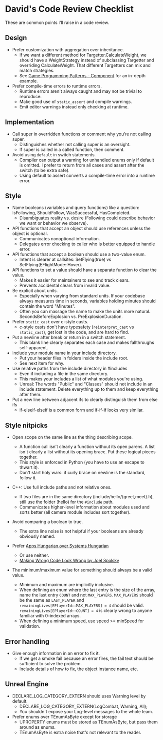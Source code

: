 David's Code Review Checklist
=============================

These are common points I'll raise in a code review.

## Design

* Prefer customization with aggregation over inheritance.
	* If we want a different method for Targetter.CalculateWeight, we should have a WeightStrategy instead of subclassing Targetter and overriding CalculateWeight. That different Targetters can mix and match strategies.
	* See [Game Programming Patterns - Component](http://gameprogrammingpatterns.com/component.html) for an in-depth example.
* Prefer compile-time errors to runtime errors.
	* Runtime errors aren't always caught and may not be trivial to reproduce.
	* Make good use of `static_assert` and compile warnings.
	* Emit editor warnings instead only checking at runtime.


## Implementation

* Call super in overridden functions or comment why you're not calling super.
	* Distinguishes whether not calling super is an oversight.
	* If super is called in a called function, then comment.
* Avoid using `default` in switch statements.
	* Compiler can output a warning for unhandled enums only if default is omitted. I prefer to return from all cases and assert after the switch (to be extra safe).
	* Using default to assert converts a compile-time error into a runtime error.


## Style

* Name booleans (variables and query functions) like a question: IsFollowing, ShouldFollow, WasSuccessful, HasCompleted.
	* Disambiguates reality vs. desire (Following could describe behavior we want or behavior we observe).
* API functions that accept an object should use references unless the object is optional.
	* Communicates nonoptional information.
	* Delegates error checking to caller who is better equipped to handle error.
* API functions that accept a boolean should use a two-value enum.
	* Intent is clearer at callsites: SetFlying(true) vs SetFlying(EFlightMode::Hover).
* API functions to set a value should have a separate function to clear the value.
	* Makes it easier for maintainers to see and track clears.
	* Prevents accidental clears from invalid value.
* Be explicit about units.
	* Especially when varying from standard units. If your codebase always measures time in seconds, variables holding minutes should contain the word "Minutes".
	* Often you can massage the name to make the units more natural. SecondsBeforeExplosion vs. PreExplosionDuration.
* Prefer `static_cast` over c-style casts.
	* c-style casts don't have typesafety (`reinterpret_cast` vs `static_cast`), get lost in the code, and are hard to find.
* Put a newline after break or return in a switch statement.
	* This blank line clearly separates each case and makes fallthroughs self-apparent.
* Include your module name in your include directory.
	* Put your header files in folders inside the include root.
	* See next item for why.
* Use relative paths from the include directory in #includes
	* Even if including a file in the same directory.
	* This makes your includes a list of what modules you're using.
	* Unreal: The words "Public" and "Classes" should not include in an include statement. Delete everything up to them and keep everything after them.
* Put a new line between adjacent ifs to clearly distinguish them from else ifs
	* if-elseif-elseif is a common form and if-if-if looks very similar.

## Style nitpicks

* Open scope on the same line as the thing describing scope.
	* A function call isn't clearly a function without its open parens. A list isn't clearly a list without its opening brace. Put these logical pieces together.
	* This style is enforced in Python (you have to use an escape to thwart it).
	* Don't start holy wars: if curly brace on newline is the standard, follow it.

* C++: Use full include paths and not relative ones.
	* If two files are in the same directory (include/hello/{greet,meet}.h), still use the folder (hello) for the `#include` path.
	* Communicates higher-level information about modules used and sorts better (all camera module includes sort together).

* Avoid comparing a boolean to true.
	* The extra line noise is not helpful if your booleans are already obviously named.

* Prefer [Apps Hungarian over Systems Hungarian](https://en.wikipedia.org/wiki/Hungarian_notation#Systems_vs._Apps_Hungarian)
	* Or use neither.
	* [Making Wrong Code Look Wrong by Joel Spolsky](http://www.joelonsoftware.com/articles/Wrong.html)

* The minimum/maximum value for something should always be a valid value.
	* Minimum and maximum are implicitly inclusive.
	* When defining an enum where the last entry is the size of the array, name the last entry `COUNT` and not `MAX_PLAYERS`. `MAX_PLAYERS` should be the same as `LAST_PLAYER` and `remainingLives[EPlayerId::MAX_PLAYERS] = 4` should be valid. `remainingLives[EPlayerId::COUNT] = 4` is clearly wrong to anyone familiar with 0-indexed arrays.
	* When defining a minimum speed, use speed >= minSpeed for validation.


## Error handling
* Give enough information in an error to fix it.
	* If we get a smoke fail because an error fires, the fail text should be sufficient to solve the problem.
	* Include details of how to fix, the object instance name, etc.

## Unreal Engine
* DECLARE_LOG_CATEGORY_EXTERN should uses Warning level by default.
	* DECLARE_LOG_CATEGORY_EXTERN(LogCombat, Warning, All);
	* You shouldn't expose your Log-level messages to the whole team.
* Prefer enums over TEnumAsByte except for storage
	* UPROPERTY enums must be stored as TEnumAsByte, but pass them around as enums.
	* TEnumAsByte is extra noise that's not relevant to the reader.
